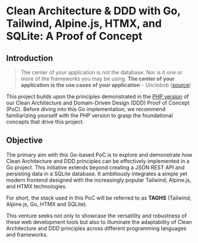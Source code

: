 
# Clean Architecture & DDD with Go, Tailwind, Alpine.js, HTMX, and SQLite: A Proof of Concept

## Introduction
> The center of your application is not the database. Nor is it one or more of the frameworks you may be using. **The center of your application is the use cases of your application**  -  _Unclebob_ ([source](https://blog.8thlight.com/uncle-bob/2012/05/15/NODB.html "NODB"))

This project builds upon the principles demonstrated in the [PHP version](https://github.com/ntorga/clean-ddd-php-poc-contacts) of our Clean Architecture and Domain-Driven Design (DDD) Proof of Concept (PoC). Before diving into this Go implementation, we recommend familiarizing yourself with the PHP version to grasp the foundational concepts that drive this project.

## Objective
The primary aim with this Go-based PoC is to explore and demonstrate how Clean Architecture and DDD principles can be effectively implemented in a Go project. This initiative extends beyond creating a JSON REST API and persisting data in a SQLite database. It ambitiously integrates a simple yet modern frontend designed with the increasingly popular Tailwind, Alpine.js, and HTMX technologies.

For short, the stack used in this PoC will be referred to as **TAGHS** (Tailwind, Alpine.js, Go, HTMX and SQLite).

This venture seeks not only to showcase the versatility and robustness of these web development tools but also to illuminate the adaptability of Clean Architecture and DDD principles across different programming languages and frameworks.

